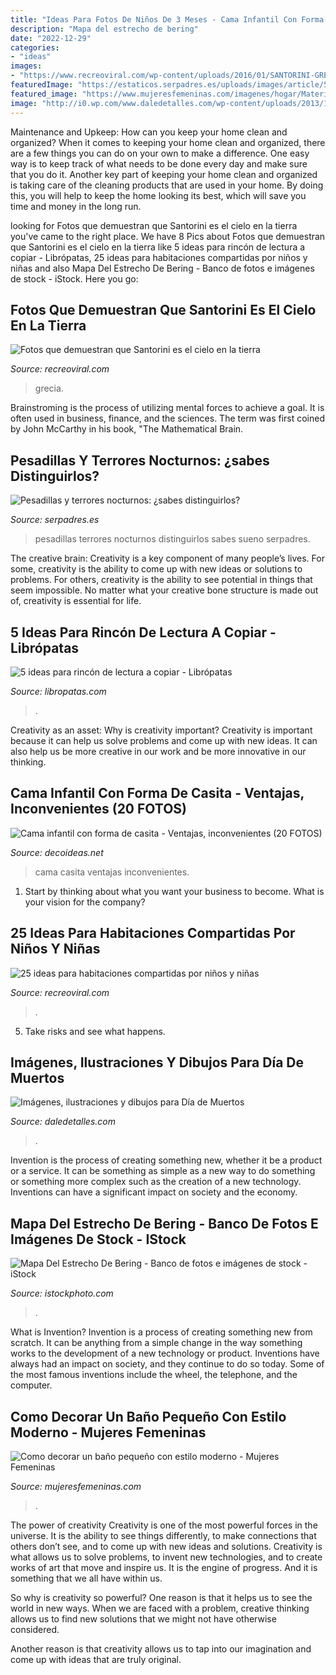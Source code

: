 ```yaml
---
title: "Ideas Para Fotos De Niños De 3 Meses - Cama Infantil Con Forma De Casita"
description: "Mapa del estrecho de bering"
date: "2022-12-29"
categories:
- "ideas"
images:
- "https://www.recreoviral.com/wp-content/uploads/2016/01/SANTORINI-GRECIA-22.jpg"
featuredImage: "https://estaticos.serpadres.es/uploads/images/article/53db7277dce6174d23528cba/3-bb8e90c3a21d5593431652ba1cd56e1funiqueidcmcimage1.jpg"
featured_image: "https://www.mujeresfemeninas.com/imagenes/hogar/Materiales-ideales-para-baños-pequeños..jpg"
image: "http://i0.wp.com/www.daledetalles.com/wp-content/uploads/2013/10/dia-de-muertos11.jpg?resize=640%2C990"
---
```



Maintenance and Upkeep: How can you keep your home clean and organized?
When it comes to keeping your home clean and organized, there are a few things you can do on your own to make a difference. One easy way is to keep track of what needs to be done every day and make sure that you do it. Another key part of keeping your home clean and organized is taking care of the cleaning products that are used in your home. By doing this, you will help to keep the home looking its best, which will save you time and money in the long run.

	

		
looking for Fotos que demuestran que Santorini es el cielo en la tierra you've came to the right place. We have 8 Pics about Fotos que demuestran que Santorini es el cielo en la tierra like 5 ideas para rincón de lectura a copiar - Librópatas, 25 ideas para habitaciones compartidas por niños y niñas and also Mapa Del Estrecho De Bering - Banco de fotos e imágenes de stock - iStock. Here you go:
		
    
## Fotos Que Demuestran Que Santorini Es El Cielo En La Tierra

<img loading=lazy src="https://www.recreoviral.com/wp-content/uploads/2016/01/SANTORINI-GRECIA-22.jpg" onerror="this.onerror=null;this.src='https://tse2.mm.bing.net/th?id=OIP.mKUjwOE8OoeWTizZr6QSRwHaE7&amp;pid=15.1';" alt="Fotos que demuestran que Santorini es el cielo en la tierra">

_Source: recreoviral.com_

>grecia. 

	

Brainstroming is the process of utilizing mental forces to achieve a goal. It is often used in business, finance, and the sciences. The term was first coined by John McCarthy in his book, "The Mathematical Brain.

    
## Pesadillas Y Terrores Nocturnos: ¿sabes Distinguirlos?

<img loading=lazy src="https://estaticos.serpadres.es/uploads/images/article/53db7277dce6174d23528cba/3-bb8e90c3a21d5593431652ba1cd56e1funiqueidcmcimage1.jpg" onerror="this.onerror=null;this.src='https://tse1.mm.bing.net/th?id=OIP.7YfiaRFC_FJ0GK0gQvLJOwHaFj&amp;pid=15.1';" alt="Pesadillas y terrores nocturnos: ¿sabes distinguirlos?">

_Source: serpadres.es_

>pesadillas terrores nocturnos distinguirlos sabes sueno serpadres. 

	

The creative brain:
Creativity is a key component of many people’s lives. For some, creativity is the ability to come up with new ideas or solutions to problems. For others, creativity is the ability to see potential in things that seem impossible. No matter what your creative bone structure is made out of, creativity is essential for life.

    
## 5 Ideas Para Rincón De Lectura A Copiar - Librópatas

<img loading=lazy src="https://www.libropatas.com/wp-content/uploads/2014/06/rincon-de-lectura-6.jpg" onerror="this.onerror=null;this.src='https://tse2.mm.bing.net/th?id=OIP.KRUn1Tej1sYS-8rbB2g5ZQHaLG&amp;pid=15.1';" alt="5 ideas para rincón de lectura a copiar - Librópatas">

_Source: libropatas.com_

>. 

	

Creativity as an asset: Why is creativity important?
Creativity is important because it can help us solve problems and come up with new ideas. It can also help us be more creative in our work and be more innovative in our thinking.

    
## Cama Infantil Con Forma De Casita - Ventajas, Inconvenientes (20 FOTOS)

<img loading=lazy src="https://www.decoideas.net/wp-content/uploads/2013/06/cama-casita-4.jpg" onerror="this.onerror=null;this.src='https://tse4.mm.bing.net/th?id=OIP.IdrITiimxC4RCR6YPDaInAHaHa&amp;pid=15.1';" alt="Cama infantil con forma de casita - Ventajas, inconvenientes (20 FOTOS)">

_Source: decoideas.net_

>cama casita ventajas inconvenientes. 

	

1) Start by thinking about what you want your business to become. What is your vision for the company?

    
## 25 Ideas Para Habitaciones Compartidas Por Niños Y Niñas

<img loading=lazy src="https://www.recreoviral.com/wp-content/uploads/2015/10/Creativas-habitaciones-compartidas-por-niños-y-niñas-2.png" onerror="this.onerror=null;this.src='https://tse3.mm.bing.net/th?id=OIP.1wZnf33YDG5ljYYyRuUzXQHaHa&amp;pid=15.1';" alt="25 ideas para habitaciones compartidas por niños y niñas">

_Source: recreoviral.com_

>. 

	

5. Take risks and see what happens.

    
## Imágenes, Ilustraciones Y Dibujos Para Día De Muertos

<img loading=lazy src="http://i0.wp.com/www.daledetalles.com/wp-content/uploads/2013/10/dia-de-muertos11.jpg?resize=640%2C990" onerror="this.onerror=null;this.src='https://tse3.mm.bing.net/th?id=OIP.UtuhX0RWtaj6ZoksQBbVywHaLd&amp;pid=15.1';" alt="Imágenes, ilustraciones y dibujos para Día de Muertos">

_Source: daledetalles.com_

>. 

	

Invention is the process of creating something new, whether it be a product or a service. It can be something as simple as a new way to do something or something more complex such as the creation of a new technology. Inventions can have a significant impact on society and the economy.

    
## Mapa Del Estrecho De Bering - Banco De Fotos E Imágenes De Stock - IStock

<img loading=lazy src="https://media.istockphoto.com/photos/alaska-state-3d-render-topographic-map-neutral-picture-id931118770?k=6&amp;m=931118770&amp;s=612x612&amp;w=0&amp;h=zVN8u5RxTWV-DJ_gpccyfLmuYTRYCvpvnagU-sM3rwU=" onerror="this.onerror=null;this.src='https://tse2.mm.bing.net/th?id=OIP.fbxBXbLM5PmYG5mYsvuYGgHaHa&amp;pid=15.1';" alt="Mapa Del Estrecho De Bering - Banco de fotos e imágenes de stock - iStock">

_Source: istockphoto.com_

>. 

	

What is Invention?
Invention is a process of creating something new from scratch. It can be anything from a simple change in the way something works to the development of a new technology or product. Inventions have always had an impact on society, and they continue to do so today. Some of the most famous inventions include the wheel, the telephone, and the computer.

    
## Como Decorar Un Baño Pequeño Con Estilo Moderno - Mujeres Femeninas

<img loading=lazy src="https://www.mujeresfemeninas.com/imagenes/hogar/Materiales-ideales-para-baños-pequeños..jpg" onerror="this.onerror=null;this.src='https://tse1.mm.bing.net/th?id=OIP.mMrOizlfcaseDluuR6voZwHaHi&amp;pid=15.1';" alt="Como decorar un baño pequeño con estilo moderno - Mujeres Femeninas">

_Source: mujeresfemeninas.com_

>. 

	

The power of creativity
Creativity is one of the most powerful forces in the universe. It is the ability to see things differently, to make connections that others don’t see, and to come up with new ideas and solutions.
Creativity is what allows us to solve problems, to invent new technologies, and to create works of art that move and inspire us. It is the engine of progress. And it is something that we all have within us.

So why is creativity so powerful? One reason is that it helps us to see the world in new ways. When we are faced with a problem, creative thinking allows us to find new solutions that we might not have otherwise considered.

Another reason is that creativity allows us to tap into our imagination and come up with ideas that are truly original.

